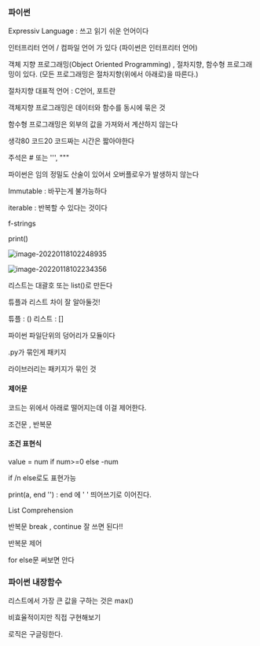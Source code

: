 ### 파이썬

Expressiv Language : 쓰고 읽기 쉬운 언어이다

인터프리터 언어 / 컴파일 언어 가 있다  (파이썬은 인터프리터 언어)

객체 지향 프로그래밍(Object Oriented Programming) , 절차지향, 함수형 프로그래밍이 있다. (모든 프로그래밍은 절차지향(위에서 아래로)을 따른다.)

절차지향 대표적 언어 : C언어, 포트란

객체지향 프로그래밍은 데이터와 함수를 동시에 묶은 것

함수형 프로그래밍은 외부의 값을 가져와서 계산하지 않는다



생각80 코드20 코드짜는 시간은 짧아야한다

주석은 # 또는 ''', """



파이썬은 임의 정밀도 산술이 있어서 오버플로우가 발생하지 않는다

Immutable : 바꾸는게 불가능하다

iterable : 반복할 수 있다는 것이다

f-strings

print()

![image-20220118102248935](C:\Users\Jin\AppData\Roaming\Typora\typora-user-images\image-20220118102248935.png)

![image-20220118102234356](C:\Users\Jin\AppData\Roaming\Typora\typora-user-images\image-20220118102234356.png)

리스트는 대괄호 또는 list()로 만든다

튜플과 리스트 차이 잘 알아둘것!

튜플 : () 리스트 : []



파이썬 파일단위의 덩어리가 모듈이다

.py가 묶인게 패키지

라이브러리는 패키지가 묶인 것



#### 제어문

코드는 위에서 아래로 떨어지는데 이걸 제어한다.

조건문 , 반복문



#### 조건 표현식

value = num if num>=0 else -num

if  /n else로도 표현가능 



print(a, end '') : end 에 ' ' 띄어쓰기로 이어진다.



List Comprehension

반복문 break , continue 잘 쓰면 된다!!

반복문 제어

for else문 써보면 안다



### 파이썬 내장함수

리스트에서 가장 큰 값을 구하는 것은 max()

비효율적이지만 직접 구현해보기

로직은 구글링한다.





